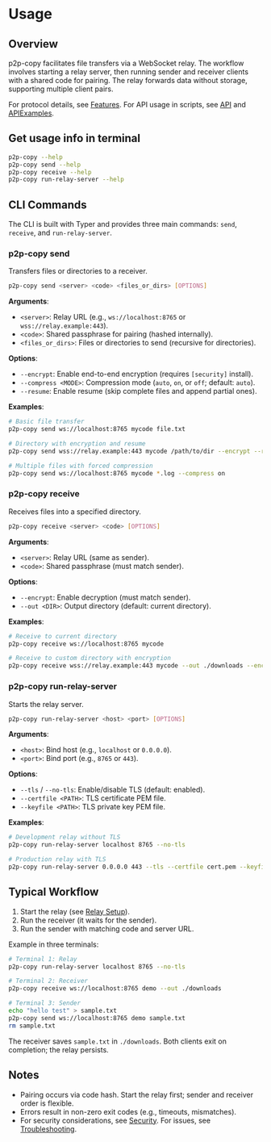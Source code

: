 # Usage

## Overview

p2p-copy facilitates file transfers via a WebSocket relay. The workflow involves starting a relay server, then running sender and receiver clients with a shared code for pairing. The relay forwards data without storage, supporting multiple client pairs.
                
For protocol details, see [Features](./features.md). For API usage in scripts, see [API](./api.md) and [APIExamples](./examples.md).


## Get usage info in terminal
```bash
p2p-copy --help
p2p-copy send --help
p2p-copy receive --help
p2p-copy run-relay-server --help
```

## CLI Commands

The CLI is built with Typer and provides three main commands: `send`, `receive`, and `run-relay-server`.

### p2p-copy send

Transfers files or directories to a receiver.

```bash
p2p-copy send <server> <code> <files_or_dirs> [OPTIONS]
```

**Arguments**:
- `<server>`: Relay URL (e.g., `ws://localhost:8765` or `wss://relay.example:443`).
- `<code>`: Shared passphrase for pairing (hashed internally).
- `<files_or_dirs>`: Files or directories to send (recursive for directories).

**Options**:
- `--encrypt`: Enable end-to-end encryption (requires `[security]` install).
- `--compress <MODE>`: Compression mode (`auto`, `on`, or `off`; default: `auto`).
- `--resume`: Enable resume (skip complete files and append partial ones).

**Examples**:
```bash
# Basic file transfer
p2p-copy send ws://localhost:8765 mycode file.txt

# Directory with encryption and resume
p2p-copy send wss://relay.example:443 mycode /path/to/dir --encrypt --resume

# Multiple files with forced compression
p2p-copy send ws://localhost:8765 mycode *.log --compress on
```

### p2p-copy receive

Receives files into a specified directory.

```bash
p2p-copy receive <server> <code> [OPTIONS]
```

**Arguments**:
- `<server>`: Relay URL (same as sender).
- `<code>`: Shared passphrase (must match sender).

**Options**:
- `--encrypt`: Enable decryption (must match sender).
- `--out <DIR>`: Output directory (default: current directory).

**Examples**:
```bash
# Receive to current directory
p2p-copy receive ws://localhost:8765 mycode

# Receive to custom directory with encryption
p2p-copy receive wss://relay.example:443 mycode --out ./downloads --encrypt
```

### p2p-copy run-relay-server

Starts the relay server.

```bash
p2p-copy run-relay-server <host> <port> [OPTIONS]
```

**Arguments**:
- `<host>`: Bind host (e.g., `localhost` or `0.0.0.0`).
- `<port>`: Bind port (e.g., `8765` or `443`).

**Options**:
- `--tls` / `--no-tls`: Enable/disable TLS (default: enabled).
- `--certfile <PATH>`: TLS certificate PEM file.
- `--keyfile <PATH>`: TLS private key PEM file.

**Examples**:
```bash
# Development relay without TLS
p2p-copy run-relay-server localhost 8765 --no-tls

# Production relay with TLS
p2p-copy run-relay-server 0.0.0.0 443 --tls --certfile cert.pem --keyfile key.pem
```

## Typical Workflow

1. Start the relay (see [Relay Setup](./relay.md)).
2. Run the receiver (it waits for the sender).
3. Run the sender with matching code and server URL.

Example in three terminals:

```bash
# Terminal 1: Relay
p2p-copy run-relay-server localhost 8765 --no-tls
```

```bash
# Terminal 2: Receiver
p2p-copy receive ws://localhost:8765 demo --out ./downloads
```

```bash
# Terminal 3: Sender
echo "hello test" > sample.txt
p2p-copy send ws://localhost:8765 demo sample.txt
rm sample.txt
```

The receiver saves `sample.txt` in `./downloads`. Both clients exit on completion; the relay persists.

## Notes

- Pairing occurs via code hash. Start the relay first; sender and receiver order is flexible.
- Errors result in non-zero exit codes (e.g., timeouts, mismatches).
- For security considerations, see [Security](./security.md). For issues, see [Troubleshooting](./troubleshooting.md).
